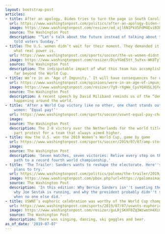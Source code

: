 ```yaml
---
layout: bootstrap-post
articles:
- title: After an apology, Biden tries to turn the page in South Carolina
  url: https://www.washingtonpost.com/politics/after-an-apology-biden-tries-to-turn-the-page-in-south-carolina/2019/07/07/57e457c0-a0e8-11e9-b732-41a79c2551bf_story.html
  image: https://www.washingtonpost.com/resizer/ed_ajl6N1PkVSFdM4EviB3bzqpo=/1484x0/arc-anglerfish-washpost-prod-washpost.s3.amazonaws.com/public/J6DA63VA7AI6TNZSIGTZYJKRX4.jpg
  source: The Washington Post
  description: "“Let’s talk about the future instead of talking about the past,” he
    told voters Sunday."
- title: The U.S. women didn’t wait for their moment. They demanded it, and that’s
    what real power is.
  url: https://www.washingtonpost.com/sports/soccer/the-us-women-didnt-wait-for-their-moment-they-demanded-it-and-thats-what-real-power-is/2019/07/07/d723460c-a0db-11e9-b732-41a79c2551bf_story.html
  image: https://www.washingtonpost.com/resizer/DivYGmE5tt_5uYxx-WK8Tyllmkk=/1484x0/arc-anglerfish-washpost-prod-washpost.s3.amazonaws.com/public/LJPARGVA74I6TPKW5LDLWAWQDU.jpg
  source: The Washington Post
  description: The indisputable impact of what this team has accomplished extends
    far beyond the World Cup.
- title: We’re in an ‘Age of Impunity.’ It will have consequences for us all.
  url: https://www.washingtonpost.com/opinions/were-in-an-age-of-impunity-it-will-have-consequences-for-us-all/2019/07/07/8ff2d894-9f2b-11e9-9ed4-c9089972ad5a_story.html
  image: https://www.washingtonpost.com/resizer/7g9-rXgWe_CpsYQ4USL3GYe8_64=/1484x0/arc-anglerfish-washpost-prod-washpost.s3.amazonaws.com/public/6CKDKQE7GQI6THWUZEEJS4VNLI.jpg
  source: The Washington Post
  description: A recent speech by David Miliband reminds us of the “democratic recession”
    happening around the world.
- title: 'After a World Cup victory like no other, one chant stands out for the U.S.
    women: ‘Equal pay!’'
  url: https://www.washingtonpost.com/sports/soccer/uswnt-equal-pay-chant-world-cup-final/2019/07/07/47b5d9ec-a0f6-11e9-b732-41a79c2551bf_story.html
  image: 
  source: The Washington Post
  description: The 2-0 victory over the Netherlands for the world title is part coronation,
    part protest for a team that always aimed higher.
- title: How the U.S. won the 2019 Women’s World Cup, game by game
  url: https://www.washingtonpost.com/sports/soccer/2019/07/07/amp-stories/how-us-won-womens-world-cup-game-by-game/
  image: 
  source: The Washington Post
  description: 'Seven matches, seven victories: Relive every step on the USWNT''s
    path to a record fourth world championship.'
- title: 'The Trailer: Sanders wants to reshape the electorate. Here''s how his campaign
    plans to try.'
  url: https://www.washingtonpost.com/politics/paloma/the-trailer/2019/07/07/the-trailer-sanders-wants-to-reshape-the-electorate-here-s-how-his-campaign-plans-to-try/5d1f4a221ad2e552a21d529e/
  image: https://www.washingtonpost.com/pbox.php?url=https://palomaimages.washingtonpost.com/pr2/1f72524b28eba6c2a8d9c80b553e108f-6417-4209-70-8-Election_2020_Bernie_Sanders_4844541f71_tstmp_1562532864.jpg&w=1484&op=resize&opt=1&filter=antialias&t=20170517
  source: The Washington Post
  description: 'In this edition: Why Bernie Sanders isn''t sweating the Iowa polls,
    why Joe Sestak is running, and why the president probably didn''t see "AOC" coming
    when no one else did.'
- title: USWNT’s euphoric celebration was worthy of the World Cup champs
  url: https://www.washingtonpost.com/sports/2019/07/07/uswnts-euphoric-celebration-was-worthy-world-cup-champs/
  image: https://www.washingtonpost.com/resizer/guLRjSKXF0Zq3WzwmtH4XiGfWaE=/1484x0/arc-anglerfish-washpost-prod-washpost.s3.amazonaws.com/public/HD54N2VA5AI6TJ3H26VYJLXT5E.jpg
  source: The Washington Post
  description: There was singing, dancing, ski goggles and beer.
as_of_date: '2019-07-07'
---
```


